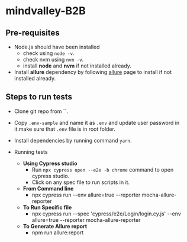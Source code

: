 # mindvalley-B2B

## Pre-requisites

- Node.js should have been installed
  - check using `node -v`.
  - check nvm using `nvm -v`.
  - install **node** and **nvm** if not installed already.
- Install **allure** dependency by following [allure](https://github.com/allure-framework/allure2) page to install if not installed already.

## Steps to run tests

- Clone git repo from ``.
- Copy `.env-sample` and name it as `.env` and update user password in it.make sure that `.env` file is in root folder.
- Install dependencies by running command `yarn`.

- Running tests
  - **Using Cypress studio**
    - Run `npx cypress open --e2e -b chrome` command to open cypress studio.
    - Click on any spec file to run scripts in it.
  - **From Command line**
    - npx cypress run --env allure=true --reporter mocha-allure-reporter
  - **To Run Specific file**
    - npx cypress run --spec 'cypress/e2e/Login/login.cy.js' --env allure=true --reporter mocha-allure-reporter
  - **To Generate Allure report**
    - npm run allure:report
   
